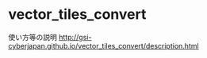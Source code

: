 # vector_tiles_convert
使い方等の説明
http://gsi-cyberjapan.github.io/vector_tiles_convert/description.html
